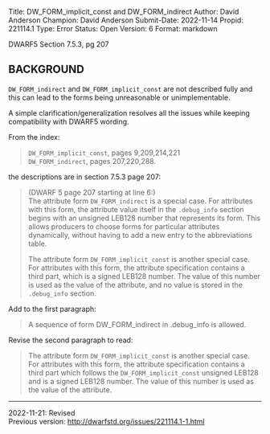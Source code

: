 Title:       DW_FORM_implicit_const and DW_FORM_indirect
Author:      David Anderson
Champion:    David Anderson
Submit-Date: 2022-11-14
Propid:      221114.1
Type:        Error
Status:      Open
Version:     6
Format:      markdown

DWARF5 Section 7.5.3, pg 207

BACKGROUND
----------

`DW_FORM_indirect` and `DW_FORM_implicit_const`
are not described fully and this can lead to
the forms being unreasonable or unimplementable.

A simple clarification/generalization
resolves all the issues while keeping compatibility
with DWARF5 wording.

From the index:

> `DW_FORM_implicit_const`, pages 9,209,214,221  
> `DW_FORM_indirect`, pages 207,220,288.

the descriptions are in section 7.5.3 page 207:

> (DWARF 5 page 207 starting at line 6:)  
> The attribute form `DW_FORM_indirect` is a special case. For
> attributes with this form, the attribute value itself in
> the `.debug_info` section begins with an unsigned LEB128
> number that represents its form. This allows producers to
> choose forms for particular attributes dynamically, without
> having to add a new entry to the abbreviations table.
> 
> The attribute form `DW_FORM_implicit_const` is another
> special case. For attributes with this form, the attribute
> specification contains a third part, which is a signed
> LEB128 number. The value of this number is used as the
> value of the attribute, and no value is stored in the
> `.debug_info` section.

Add to the first paragraph:

> A sequence of form DW_FORM_indirect in .debug_info
> is allowed.

Revise the second paragraph to read:

> The attribute form `DW_FORM_implicit_const` is another
> special case. For attributes with this form, the attribute
> specification contains a third part which
> follows the `DW_FORM_implicit_const` unsigned
> LEB128 and is a signed
> LEB128 number. The value of this number is used as the
> value of the attribute.

---

2022-11-21: Revised  
  Previous version: http://dwarfstd.org/issues/221114.1-1.html
